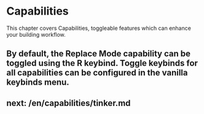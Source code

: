 # Capabilities
This chapter covers Capabilities, toggleable features which can enhance your building workflow.

By default, the **Replace Mode** capability can be toggled using the R keybind. Toggle keybinds for all capabilities can be configured in the vanilla keybinds menu.
---
next: /en/capabilities/tinker.md
---